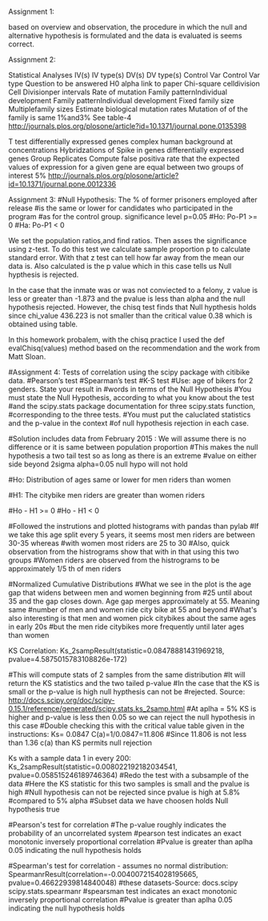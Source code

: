 Assignment 1:

based on overview and observation, the procedure in which the null and alternative hypothesis is formulated and the data is evaluated is seems correct. 

Assignment 2:

Statistical Analyses	IV(s)	IV type(s)	DV(s)	DV type(s)	Control Var	Control Var type	Question to be answered	H0	alpha	link to paper 
Chi-square	celldivision	Cell
Divisionper intervals	Rate of mutation Family patternIndividual development	Family patternIndividual development	Fixed family size	Multiplefamily sizes	Estimate biological mutation rates	Mutation of of the family is same 	1%and3%
See table-4	http://journals.plos.org/plosone/article?id=10.1371/journal.pone.0135398

T test	differentially expressed genes	complex human background at concentrations	Hybridzations of Spike in genes	differentially expressed genes	Group Replicates		Compute false positiva rate	 that the expected values of expression for a given gene are equal between two groups of interest	5%	http://journals.plos.org/plosone/article?id=10.1371/journal.pone.0012336




Assignment 3:
#Null Hypothesis: The % of former prisoners employed after release
#is the same or lower for candidates who participated in the program
#as for the control group. significance level p=0.05
#Ho: Po-P1 >= 0 
#Ha: Po-P1 < 0

We set the population ratios,and find ratios. Then asses the significance using z-test. To do this test we calculate sample proportion p to calculate standard error. With that z test can tell how far away from the mean our data is. Also calculated is the p value which in this case tells us Null hypthesis is rejected.

In the case that the inmate was or was not conviected to a felony, z value is less or greater than -1.873 and the pvalue is less than alpha and the null hypothesis rejected. However, the chisq test finds that Null hypthesis holds since chi_value 436.223 is not smaller than the critical value 0.38 which is obtained using table.

In this homework probalem, with the chisq practice I used the def evalChisq(values) method based on the recommendation and the work from Matt Sloan.

#Assignment 4: Tests of correlation using the scipy package with citibike data.
#Pearson’s test
#Spearman’s test
#K-S test
#Use: age of bikers for 2 genders. State your result in 
#words in terms of the Null Hypothesis
#You must state the Null Hypothesis, according to what you know about the test 
#and the scipy.stats package documentation for three scipy.stats function, 
#corresponding to the three tests.
#You must put the caluclated statistics and the p-value in the context
#of null hypothesis rejection in each case.

#Solution includes data from February 2015 : We will assume there is no difference or it is same between population proportion
#This makes the null hypothesis a two tail test so as long as there is an extreme
#value on either side beyond 2sigma alpha=0.05 null hypo will not hold

#Ho: Distribution of ages same or lower for men riders than women

#H1: The citybike men riders are greater than women riders

#Ho - H1 >= 0
#Ho - H1 < 0

#Followed the instrutions and plotted histograms with pandas than pylab
#If we take this age split every 5 years, it seems most men riders are between 30-35 whereas
#with women most riders are 25 to 30
#Also, quick observation from the histrograms show that with in that using this two groups 
#Women riders are observed from the histrograms to be approximately 1/5 th of men riders

#Normalized Cumulative Distributions
#What we see in the plot is the age gap that widens between men and women beginning from
#25 until about 35 and the gap closes down. Age gap merges approximately at 55. Meaning same 
#number of men and women ride city bike at 55 and beyond
#What's also interesting is that men and women pick citybikes about the same ages in early 20s
#but the men ride citybikes more frequently until later ages than women


KS Correlation: Ks_2sampResult(statistic=0.08478881431969218, pvalue=4.5875015783108826e-172)

#This will compute stats of 2 samples from the same distribution
#It will return the KS statistics and the two tailed p-value
#In the case that the KS is small or the p-value is high null hypthesis can not be
#rejected. Source: http://docs.scipy.org/doc/scipy-0.15.1/reference/generated/scipy.stats.ks_2samp.html
#At  aplha  = 5% KS is higher and p-value is less then 0.05 so we can reject the null hypothesis in this case
#Double checking this with the critical value table given in the instructions: Ks= 0.0847 C(a)=1/0.0847=11.806
#Since 11.806 is not less than 1.36 c(a) than KS permits null rejection

Ks with a sample data 1 in every 200: Ks_2sampResult(statistic=0.008022192182034541, pvalue=0.058515246189746364)
#Redo the test with a subsample of the data
#Here the KS statistic for this two samples is small and the pvalue is high
#Null hypothesis can not be rejected since pvalue is high at 5.8%
#compared to 5% alpha
#Subset data we have choosen holds Null hypothesis true

#Pearson's test for correlation 
#The p-value roughly indicates the probability of an uncorrelated system 
#pearson test indicates an exact monotonic inversely proportional correlation
#Pvalue is greater than aplha 0.05 indicating the null hypothesis holds

#Spearman's test for correlation - assumes no normal distribution: 
SpearmanrResult(correlation=-0.0040072154028195665, pvalue=0.46622939814840048)
#these datasets-Source: docs.scipy scipy.stats.spearmanr
#spearsman test indicates an exact monotonic inversely proportional correlation
#Pvalue is greater than aplha 0.05 indicating the null hypothesis holds


